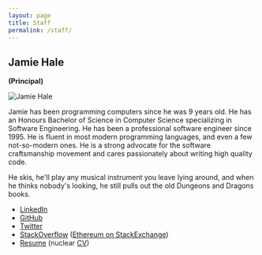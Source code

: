 ```yaml
---
layout: page
title: Staff
permalink: /staff/
---
```

## Jamie Hale
__(Principal)__

![Jamie Hale][1]

Jamie has been programming computers since he was 9 years old. He has an Honours Bachelor of Science in Computer Science specializing in Software Engineering. He has been a professional software engineer since 1995. He is fluent in most modern programming languages, and even a few not-so-modern ones. He is a strong advocate for the software craftsmanship movement and cares passionately about writing high quality code.

He skis, he'll play any musical instrument you leave lying around, and when he thinks nobody's looking, he still pulls out the old Dungeons and Dragons books.

* [LinkedIn][2]
* [GitHub][3]
* [Twitter][4]
* [StackOverflow][5] ([Ethereum on StackExchange][6])
* [Resume][7] (nuclear [CV][8])

[1]: /assets/jamie-hale.jpg
[2]: https://www.linkedin.com/in/jamiesonhale
[3]: https://github.com/jamiehale
[4]: http://twitter.com/jamiehale
[5]: https://stackoverflow.com/users/34533/jamie-hale
[6]: https://ethereum.stackexchange.com/users/2788/jamie-hale
[7]: /assets/2017-07-23-Jamie-Hale-Resume.pdf
[8]: /assets/Jamie-Hale-CV.pdf